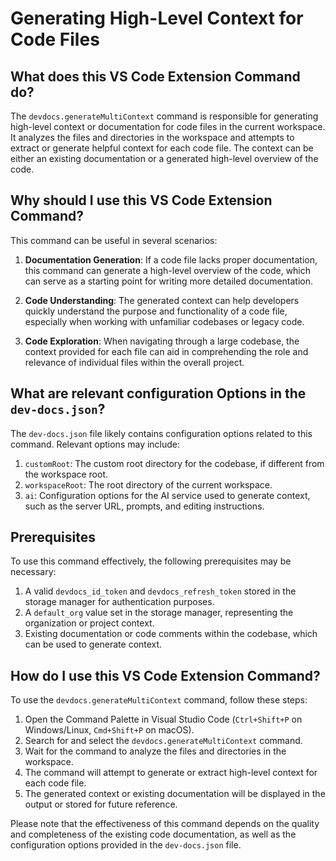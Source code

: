 
  
  # **Generating High-Level Context for Code Files**

## What does this VS Code Extension Command do?

The `devdocs.generateMultiContext` command is responsible for generating high-level context or documentation for code files in the current workspace. It analyzes the files and directories in the workspace and attempts to extract or generate helpful context for each code file. The context can be either an existing documentation or a generated high-level overview of the code.

## Why should I use this VS Code Extension Command?

This command can be useful in several scenarios:

1. **Documentation Generation**: If a code file lacks proper documentation, this command can generate a high-level overview of the code, which can serve as a starting point for writing more detailed documentation.

2. **Code Understanding**: The generated context can help developers quickly understand the purpose and functionality of a code file, especially when working with unfamiliar codebases or legacy code.

3. **Code Exploration**: When navigating through a large codebase, the context provided for each file can aid in comprehending the role and relevance of individual files within the overall project.

## What are relevant configuration Options in the `dev-docs.json`?

The `dev-docs.json` file likely contains configuration options related to this command. Relevant options may include:

1. `customRoot`: The custom root directory for the codebase, if different from the workspace root.
2. `workspaceRoot`: The root directory of the current workspace.
3. `ai`: Configuration options for the AI service used to generate context, such as the server URL, prompts, and editing instructions.

## Prerequisites

To use this command effectively, the following prerequisites may be necessary:

1. A valid `devdocs_id_token` and `devdocs_refresh_token` stored in the storage manager for authentication purposes.
2. A `default_org` value set in the storage manager, representing the organization or project context.
3. Existing documentation or code comments within the codebase, which can be used to generate context.

## How do I use this VS Code Extension Command?

To use the `devdocs.generateMultiContext` command, follow these steps:

1. Open the Command Palette in Visual Studio Code (`Ctrl+Shift+P` on Windows/Linux, `Cmd+Shift+P` on macOS).
2. Search for and select the `devdocs.generateMultiContext` command.
3. Wait for the command to analyze the files and directories in the workspace.
4. The command will attempt to generate or extract high-level context for each code file.
5. The generated context or existing documentation will be displayed in the output or stored for future reference.

Please note that the effectiveness of this command depends on the quality and completeness of the existing code documentation, as well as the configuration options provided in the `dev-docs.json` file.
  
  